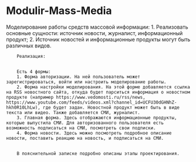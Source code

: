 # Modulir-Mass-Media
Моделирование работы средств массовой информации:
		1. Реализовать основные сущности: источник новости, журналист, информационный продукт;
		2. Источник новостей и информационные продукты могут быть различных видов.
		

		Реализация:
		

		Есть 4 формы:
		1. Форма авторизации. На ней пользователь может зарегистрироваться, войти или настроить моделирование работы.
		2. Форма настройки моделирования. На этой форме добавляется ссылка на RSS новостного сайта, откуда будет парситься информация о новостном продукте (например https://www.vedomosti.ru/rss/news, https://www.youtube.com/feeds/videos.xml?channel_id=UCFU30dGHNhZ-hkh0R10LhLw), где будет задан. Новостной продукт может быть в виде текста или видео. Также добавляется СМИ, журналист.
		3. Главная форма. Здесь отображаются информационные продукты, которые выпустила СМИ. Для авторизованного пользователя есть возможность подписаться на СМИ, посмотреть свои подписки.
		4. Форма новости. Здесь можно посмотреть подробное описание новости, поставить реакцию на новость, и подписаться на СМИ.
		

		В пояснительной записке подробно описаны этапы проектирования.
